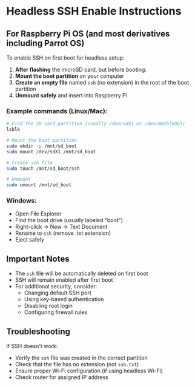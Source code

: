 # Headless SSH Enable Instructions

## For Raspberry Pi OS (and most derivatives including Parrot OS)

To enable SSH on first boot for headless setup:

1. **After flashing** the microSD card, but before booting:
2. **Mount the boot partition** on your computer
3. **Create an empty file** named `ssh` (no extension) in the root of the boot partition
4. **Unmount safely** and insert into Raspberry Pi

### Example commands (Linux/Mac):

```bash
# Find the SD card partition (usually /dev/sdX1 or /dev/mmcblk0p1)
lsblk

# Mount the boot partition
sudo mkdir -p /mnt/sd_boot
sudo mount /dev/sdX1 /mnt/sd_boot

# Create ssh file
sudo touch /mnt/sd_boot/ssh

# Unmount
sudo umount /mnt/sd_boot
```

### Windows:
- Open File Explorer
- Find the boot drive (usually labeled "boot")
- Right-click → New → Text Document
- Rename to `ssh` (remove .txt extension)
- Eject safely

## Important Notes

- The `ssh` file will be automatically deleted on first boot
- SSH will remain enabled after first boot
- For additional security, consider:
  - Changing default SSH port
  - Using key-based authentication
  - Disabling root login
  - Configuring firewall rules

## Troubleshooting

If SSH doesn't work:
- Verify the `ssh` file was created in the correct partition
- Check that the file has no extension (not `ssh.txt`)
- Ensure proper Wi-Fi configuration (if using headless Wi-Fi)
- Check router for assigned IP address

